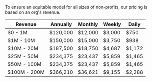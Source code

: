 To ensure an equitable model for all sizes of non-profits, our pricing is based on an org's revenue.

| Revenue      | Annually    | Monthly     | Weekly      | Daily       |
| ------------ | ----------- | ----------- | ----------- | ----------- |
| $0 - 1M      | $120,000    | $12,000     | $3,000      | $750        |
| $1M - 10M    | $150,000    | $15,000     | $3,750      | $938        |
| $10M - 20M   | $187,500    | $18,750     | $4,687      | $1,172      |
| $25M - 50M   | $234,375    | $23,437     | $5,859      | $1,465      |
| $50M - 100M  | $234,375    | $23,437     | $5,859      | $1,465      |
| $100M - 200M | $366,210    | $36,621     | $9,155      | $2,288      |
